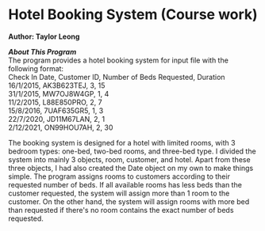 # Hotel Booking System (Course work)
**Author: Taylor Leong**

***About This Program*** \
The program provides a hotel booking system for input file with the following format: \
Check In Date, Customer ID, Number of Beds Requested, Duration \
16/1/2015, AK3B623TEJ, 3, 15 \
31/1/2015, MW7OJ8W4GP, 1, 4 \
11/2/2015, L88E850PRO, 2, 7 \
15/8/2016, 7UAF635GR5, 1, 3 \
22/7/2020, JD11M67LAN, 2, 1 \
2/12/2021, ON99HOU7AH, 2, 30 

The booking system is designed for a hotel with limited rooms, with 3 bedroom types: one-bed, two-bed rooms, and three-bed type. 
I divided the system into mainly 3 objects, room, customer, and hotel. Apart from these three objects, I had also created the Date object on my own to make things simple. 
The program assigns rooms to customers according to their requested number of beds. If all available rooms has less beds than the customer requested, 
the system will assign more than 1 room to the customer. On the other hand, the system will assign rooms with more bed than requested 
if there's no room contains the exact number of beds requested. 



